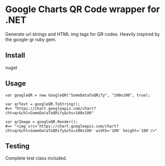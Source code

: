 ﻿# Google Charts QR Code wrapper for .NET

Generate url strings and HTML img tags for QR codes. Heavily inspired by the google-gr ruby gem.


## Install

   nuget

## Usage

    var googleQR = new GoogleQR("SomeDataToQRify", "100x100", true);

    var qrText = googleQR.ToString();
    #=> "https://chart.googleapis.com/chart?cht=qr&chl=SomeDataToQRify&chs=100x100"

    var qrImage = googleQR.Render();
    #=> "<img src='https://chart.googleapis.com/chart?cht=qr&chl=SomeDataToQRify&chs=100x100' width='100' height='100'/>"
    
## Testing

Complete test class included.